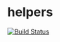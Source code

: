 # helpers

[![Build Status](https://cloud.drone.io/api/badges/rolehippie/helpers/status.svg)](https://cloud.drone.io/rolehippie/helpers)
